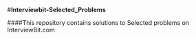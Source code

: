 #**Interviewbit-Selected_Problems**

  ####This repository contains solutions to Selected problems on InterviewBit.com
